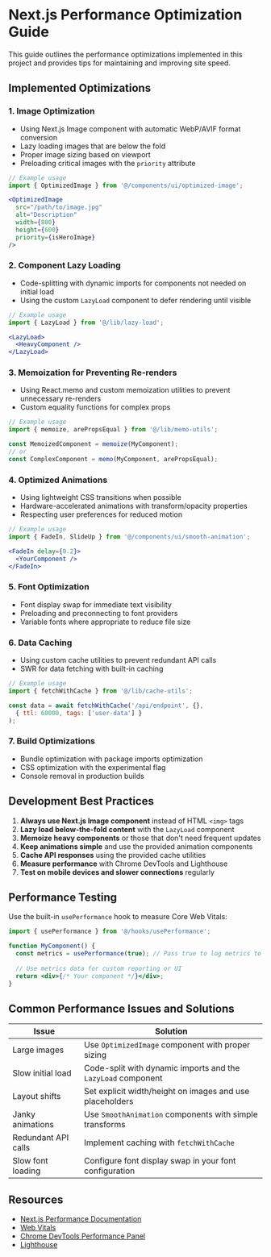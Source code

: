 # Next.js Performance Optimization Guide

This guide outlines the performance optimizations implemented in this project and provides tips for maintaining and improving site speed.

## Implemented Optimizations

### 1. Image Optimization

- Using Next.js Image component with automatic WebP/AVIF format conversion
- Lazy loading images that are below the fold
- Proper image sizing based on viewport
- Preloading critical images with the `priority` attribute

```jsx
// Example usage
import { OptimizedImage } from '@/components/ui/optimized-image';

<OptimizedImage 
  src="/path/to/image.jpg" 
  alt="Description" 
  width={800} 
  height={600} 
  priority={isHeroImage} 
/>
```

### 2. Component Lazy Loading

- Code-splitting with dynamic imports for components not needed on initial load
- Using the custom `LazyLoad` component to defer rendering until visible

```jsx
// Example usage
import { LazyLoad } from '@/lib/lazy-load';

<LazyLoad>
  <HeavyComponent />
</LazyLoad>
```

### 3. Memoization for Preventing Re-renders

- Using React.memo and custom memoization utilities to prevent unnecessary re-renders
- Custom equality functions for complex props

```jsx
// Example usage
import { memoize, arePropsEqual } from '@/lib/memo-utils';

const MemoizedComponent = memoize(MyComponent);
// or
const ComplexComponent = memo(MyComponent, arePropsEqual);
```

### 4. Optimized Animations

- Using lightweight CSS transitions when possible
- Hardware-accelerated animations with transform/opacity properties
- Respecting user preferences for reduced motion

```jsx
// Example usage
import { FadeIn, SlideUp } from '@/components/ui/smooth-animation';

<FadeIn delay={0.2}>
  <YourComponent />
</FadeIn>
```

### 5. Font Optimization

- Font display swap for immediate text visibility
- Preloading and preconnecting to font providers
- Variable fonts where appropriate to reduce file size

### 6. Data Caching

- Using custom cache utilities to prevent redundant API calls
- SWR for data fetching with built-in caching

```jsx
// Example usage
import { fetchWithCache } from '@/lib/cache-utils';

const data = await fetchWithCache('/api/endpoint', {}, 
  { ttl: 60000, tags: ['user-data'] }
);
```

### 7. Build Optimizations

- Bundle optimization with package imports optimization
- CSS optimization with the experimental flag
- Console removal in production builds

## Development Best Practices

1. **Always use Next.js Image component** instead of HTML `<img>` tags
2. **Lazy load below-the-fold content** with the `LazyLoad` component
3. **Memoize heavy components** or those that don't need frequent updates
4. **Keep animations simple** and use the provided animation components
5. **Cache API responses** using the provided cache utilities
6. **Measure performance** with Chrome DevTools and Lighthouse
7. **Test on mobile devices and slower connections** regularly

## Performance Testing

Use the built-in `usePerformance` hook to measure Core Web Vitals:

```jsx
import { usePerformance } from '@/hooks/usePerformance';

function MyComponent() {
  const metrics = usePerformance(true); // Pass true to log metrics to console
  
  // Use metrics data for custom reporting or UI
  return <div>{/* Your component */}</div>;
}
```

## Common Performance Issues and Solutions

| Issue | Solution |
|-------|----------|
| Large images | Use `OptimizedImage` component with proper sizing |
| Slow initial load | Code-split with dynamic imports and the `LazyLoad` component |
| Layout shifts | Set explicit width/height on images and use placeholders |
| Janky animations | Use `SmoothAnimation` components with simple transforms |
| Redundant API calls | Implement caching with `fetchWithCache` |
| Slow font loading | Configure font display swap in your font configuration |

## Resources

- [Next.js Performance Documentation](https://nextjs.org/docs/advanced-features/measuring-performance)
- [Web Vitals](https://web.dev/vitals/)
- [Chrome DevTools Performance Panel](https://developer.chrome.com/docs/devtools/performance/)
- [Lighthouse](https://developers.google.com/web/tools/lighthouse) 